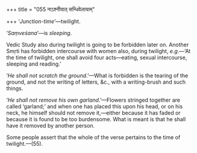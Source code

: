 +++
title = "055 नाऽश्नीयात् सन्धिवेलायाम्"

+++
‘*Junction-time*’—twilight.

‘*Saṃveśana*’—is *sleeping*.

Vedic Study also during twilight is going to be forbidden later on.
Another Smṛti has forbidden intercourse with women also, during
twilight, *e.g*.—‘At the time of twilight, one shall avoid four
acts—eating, sexual intercourse, sleeping and reading.’

‘*He shall not scratch the ground*.’—What is forbidden is the tearing of
the ground, and not the writing of letters, &c., with a writing-brush
and such things.

‘*He shall not remove his own garland*.’—Flowers stringed together are
called ‘garland;’ and when one has placed this upon his head, or on his
neck, he himself should not remove it,—either because it has faded or
because it is found to be too burdensome. What is meant is that he shall
have it removed by another person.

Some people assert that the whole of the verse pertains to the time of
twilight.—(55).


